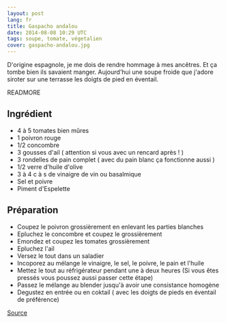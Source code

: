 ```yaml
---
layout: post
lang: fr
title: Gaspacho andalou
date: 2014-08-08 10:29 UTC
tags: soupe, tomate, végetalien
cover: gaspacho-andalou.jpg
---
```


D'origine espagnole, je me dois de rendre hommage à mes ancêtres. Et ça tombe bien ils savaient manger. 
Aujourd'hui une soupe froide que j'adore siroter sur une terrasse les doigts de pied en éventail.

READMORE

## Ingrédient

* 4 à 5 tomates bien mûres 
* 1 poivron rouge 
* 1/2 concombre 
* 3 gousses d'ail ( attention si vous avec un rencard après ! )
* 3 rondelles de pain complet ( avec du pain blanc ça fonctionne aussi )
* 1/2 verre d'huile d'olive 
* 3 à 4 c à s de vinaigre de vin ou basalmique
* Sel et poivre 
* Piment d'Espelette

## Préparation

* Coupez le poivron grossièrement en enlevant les parties blanches
* Epluchez le concombre et coupez le grossièrement
* Emondez et coupez les tomates grossièrement
* Epluchez l'ail
* Versez le tout dans un saladier
* Incoporez au mélange le vinaigre, le sel, le poivre, le pain et l'huile
* Mettez le tout au réfrigérateur pendant une à deux heures (Si vous êtes pressés vous poussez aussi passer cette étape)
* Passez le mélange au blender jusqu'à avoir une consistance homogène
* Degustez en entrée ou en coktail ( avec les doigts de pieds en éventail de préférence)

[Source](http://youtu.be/WbpepqHkbhg)
